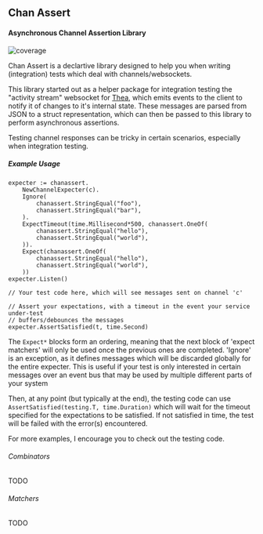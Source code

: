 ## Chan Assert
#### Asynchronous Channel Assertion Library
![coverage](https://raw.githubusercontent.com/org/project/badges/.badges/main/coverage.svg)

Chan Assert is a declartive library designed to help you when writing (integration) tests which deal with channels/websockets.

This library started out as a helper package for integration testing the "activity stream" websocket for [Thea](http://github.com/hbomb79/Thea), which emits
events to the client to notify it of changes to it's internal state. These messages are parsed from JSON to a struct representation, which can
then be passed to this library to perform asynchronous assertions.

Testing channel responses can be tricky in certain scenarios, especially when integration testing.

##### Example Usage
```golang
expecter := chanassert.
    NewChannelExpecter(c).
    Ignore(
        chanassert.StringEqual("foo"),
        chanassert.StringEqual("bar"),
    ).
    ExpectTimeout(time.Millisecond*500, chanassert.OneOf(
        chanassert.StringEqual("hello"),
        chanassert.StringEqual("world"),
    )).
    Expect(chanassert.OneOf(
        chanassert.StringEqual("hello"),
        chanassert.StringEqual("world"),
    ))
expecter.Listen()

// Your test code here, which will see messages sent on channel 'c'

// Assert your expectations, with a timeout in the event your service under-test
// buffers/debounces the messages
expecter.AssertSatisfied(t, time.Second)
```

The `Expect*` blocks form an ordering, meaning that the next block of 'expect matchers' will only
be used once the previous ones are completed. 'Ignore' is an exception, as it defines messages which will be discarded
globally for the entire expecter. This is useful if your test is only interested in certain messages over an event bus
that may be used by multiple different parts of your system

Then, at any point (but typically at the end), the testing code can use `AssertSatisfied(testing.T, time.Duration)`
which will wait for the timeout specified for the expectations to be satisfied. If not satisfied in time, the test
will be failed with the error(s) encountered.

For more examples, I encourage you to check out the testing code.

###### Combinators
TODO

###### Matchers
TODO
